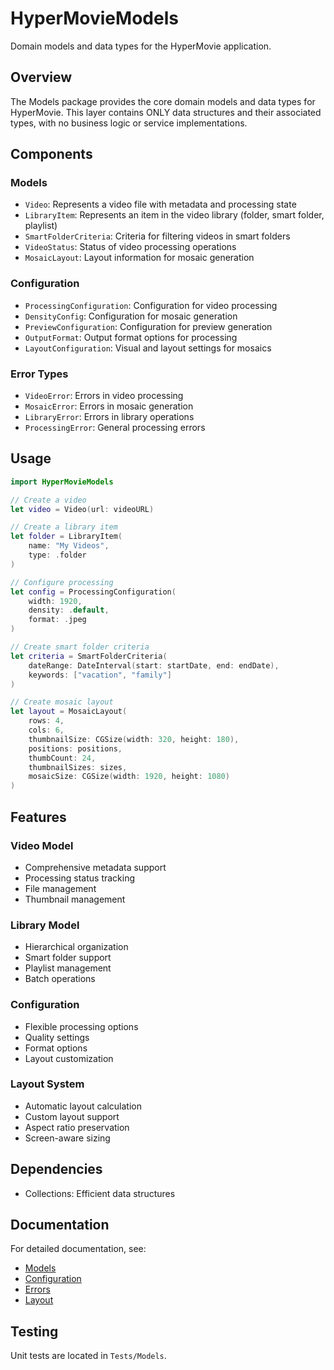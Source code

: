 # HyperMovieModels

Domain models and data types for the HyperMovie application.

## Overview

The Models package provides the core domain models and data types for HyperMovie. This layer contains ONLY data structures and their associated types, with no business logic or service implementations.

## Components

### Models

- `Video`: Represents a video file with metadata and processing state
- `LibraryItem`: Represents an item in the video library (folder, smart folder, playlist)
- `SmartFolderCriteria`: Criteria for filtering videos in smart folders
- `VideoStatus`: Status of video processing operations
- `MosaicLayout`: Layout information for mosaic generation

### Configuration

- `ProcessingConfiguration`: Configuration for video processing
- `DensityConfig`: Configuration for mosaic generation
- `PreviewConfiguration`: Configuration for preview generation
- `OutputFormat`: Output format options for processing
- `LayoutConfiguration`: Visual and layout settings for mosaics

### Error Types

- `VideoError`: Errors in video processing
- `MosaicError`: Errors in mosaic generation
- `LibraryError`: Errors in library operations
- `ProcessingError`: General processing errors

## Usage

```swift
import HyperMovieModels

// Create a video
let video = Video(url: videoURL)

// Create a library item
let folder = LibraryItem(
    name: "My Videos",
    type: .folder
)

// Configure processing
let config = ProcessingConfiguration(
    width: 1920,
    density: .default,
    format: .jpeg
)

// Create smart folder criteria
let criteria = SmartFolderCriteria(
    dateRange: DateInterval(start: startDate, end: endDate),
    keywords: ["vacation", "family"]
)

// Create mosaic layout
let layout = MosaicLayout(
    rows: 4,
    cols: 6,
    thumbnailSize: CGSize(width: 320, height: 180),
    positions: positions,
    thumbCount: 24,
    thumbnailSizes: sizes,
    mosaicSize: CGSize(width: 1920, height: 1080)
)
```

## Features

### Video Model

- Comprehensive metadata support
- Processing status tracking
- File management
- Thumbnail management

### Library Model

- Hierarchical organization
- Smart folder support
- Playlist management
- Batch operations

### Configuration

- Flexible processing options
- Quality settings
- Format options
- Layout customization

### Layout System

- Automatic layout calculation
- Custom layout support
- Aspect ratio preservation
- Screen-aware sizing

## Dependencies

- Collections: Efficient data structures

## Documentation

For detailed documentation, see:

- [Models](Models/README.md)
- [Configuration](Configuration/README.md)
- [Errors](Errors/README.md)
- [Layout](Layout/README.md)

## Testing

Unit tests are located in `Tests/Models`. 